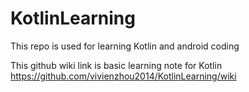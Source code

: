 # KotlinLearning
This repo is used for learning Kotlin and android coding

This github wiki link is basic learning note for Kotlin
https://github.com/vivienzhou2014/KotlinLearning/wiki

